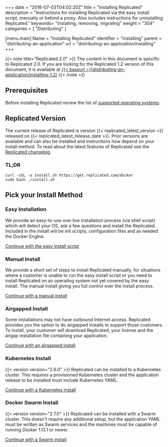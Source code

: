 +++
date = "2016-07-03T04:02:20Z"
title = "Installing Replicated"
description = "Instructions for installing Replicated via the easy install script, manually or behind a proxy. Also includes instructions for uninstalling Replicated."
keywords= "installing, removing, migrating"
weight = "304"
categories = [ "Distributing" ]

[menu.main]
Name       = "Installing Replicated"
identifier = "installing"
parent     = "distributing-an-application"
url        = "distributing-an-application/installing"
+++

{{< note title="Replicated 2.0" >}}
The content in this document is specific to Replicated 2.0. If you are looking for the Replicated 1.2 version of this document, it is available at <a href="distributing-an-application/installing-1.2/">{{< baseurl >}}distributing-an-application/installing-1.2/</a>
{{< /note >}}

## Prerequisites
Before installing Replicated review the list of
[supported operating systems](/distributing-an-application/supported-operating-systems/).

## Replicated Version
The current release of Replicated is version {{< replicated_latest_version >}} released on {{< replicated_latest_release_date >}}.  Prior versions are available and can also be installed and instructions how depend on your install method. To read about the latest features of Replicated see the [Replicated changelog](https://release-notes.replicated.com).

### TL;DR

```shell
curl -sSL -o install.sh https://get.replicated.com/docker
sudo bash ./install.sh
```

## Pick your Install Method

### Easy Installation
We provide an easy-to-use one-line installation process (via shell script) which will detect your OS, ask a few questions and install the Replicated.  Included in the install will be init scripts, configuration files and as needed the Docker Engine.

[Continue with the easy install script](/distributing-an-application/installing-via-script)
### Manual Install
We provide a short set of steps to install Replicated manually, for situations where a customer is unable to run the easy install script or you need to install Replicated on an operating system not yet covered by the easy install.  The manual install giving you full control over the install process.

[Continue with a manual install](/distributing-an-application/installing-manually)

### Airgapped Install
Some installations may not have outbound Internet access.  Replicated provides you the option to do airgapped installs to support those customers.  To install, your customer will download Replicated, your license and the airgap installation file containing your application.

[Continue with an airgapped install](/distributing-an-application/airgapped-installations)

### Kubernetes Install
{{< version version="2.6.0" >}} Replicated can be installed to a Kubernetes cluster. This requires a provisioned Kubernetes cluster and the application release to be installed must include Kubernetes YAML.

[Continue with a Kubernetes install](/distributing-an-application/installing-on-kubernetes)

### Docker Swarm Install
{{< version version="2.7.0" >}} Replicated can be installed with a Swarm cluster. This doesn't require any additional setup, but the application YAML must be written as Swarm services and the machines must be capable of running Docker 1.13.1 or newer.

[Continue with a Swarm install](/distributing-an-application/installing-with-swarm)
